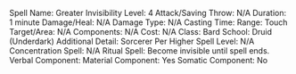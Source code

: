 
Spell Name: Greater Invisibility
Level: 4
Attack/Saving Throw: N/A
Duration: 1 minute
Damage/Heal: N/A
Damage Type: N/A
Casting Time: 
Range: Touch
Target/Area: N/A
Components: N/A
Cost: N/A
Class: Bard
School:  Druid (Underdark)
Additional Detail:  Sorcerer
Per Higher Spell Level: N/A
Concentration Spell: N/A
Ritual Spell: Become invisible until spell ends.
Verbal Component: 
Material Component: Yes
Somatic Component: No
